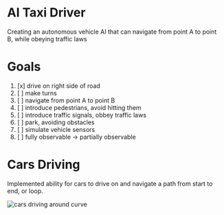 # AI Taxi Driver

Creating an autonomous vehicle AI that can navigate from point A to point B, while obeying traffic laws

# Goals

1. [x] drive on right side of road
2. [ ] make turns
3. [ ] navigate from point A to point B
4. [ ] introduce pedestrians, avoid hitting them
5. [ ] introduce traffic signals, obbey traffic laws
6. [ ] park, avoiding obstacles
7. [ ] simulate vehicle sensors
8. [ ] fully observable -> partially observable

# Cars Driving

Implemented ability for cars to drive on and navigate a path from start to end, or loop.

![cars driving around curve](https://github.com/ValorousKarma/AITaxiDriver/blob/main/Media/CarsPathing.gif)
